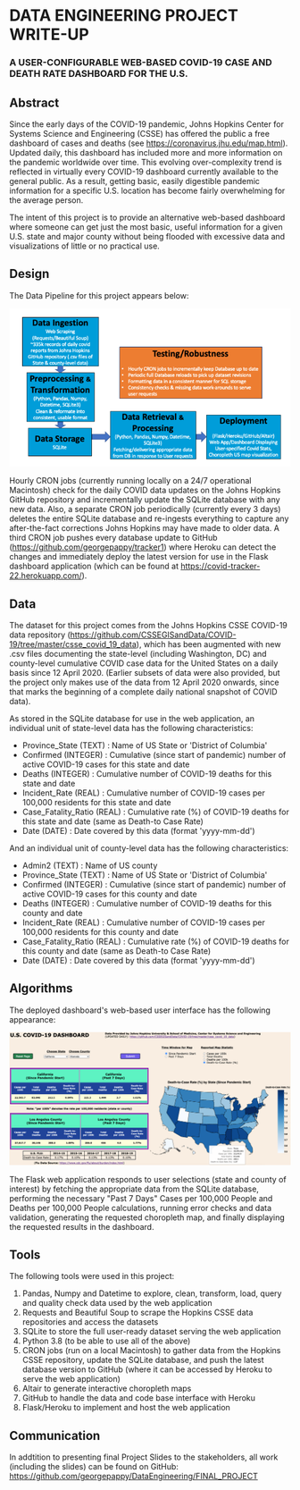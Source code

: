 # DATA ENGINEERING PROJECT WRITE-UP

### A USER-CONFIGURABLE WEB-BASED COVID-19 CASE AND DEATH RATE DASHBOARD FOR THE U.S. 

## Abstract

Since the early days of the COVID-19 pandemic, Johns Hopkins Center for Systems Science and Engineering (CSSE) has offered the public a free dashboard of cases and deaths (see https://coronavirus.jhu.edu/map.html). Updated daily, this dashboard has included more and more information on the pandemic worldwide over time. This evolving over-complexity trend is reflected in virtually every COVID-19 dashboard currently available to the general public. As a result, getting basic, easily digestible pandemic information for a specific U.S. location has become fairly overwhelming for the average person.

The intent of this project is to provide an alternative web-based dashboard where someone can get just the most basic, useful information for a given U.S. state and major county without being flooded with excessive data and visualizations of little or no practical use.

## Design

The Data Pipeline for this project appears below:

<img src="../FINAL_PROJECT/writeup_final_project_george_pappy/Pipeline_Diagram_final.png" alt="Pipeline_Diagram_final" style="zoom:150%;" />

Hourly CRON jobs (currently running locally on a 24/7 operational Macintosh) check for the daily COVID data updates on the Johns Hopkins GitHub repository and incrementally update the SQLite database with any new data. Also, a separate CRON job periodically (currently every 3 days) deletes the entire SQLite database and re-ingests everything to capture any after-the-fact corrections Johns Hopkins may have made to older data. A third CRON job pushes every database update to GitHub (https://github.com/georgepappy/tracker1) where Heroku can detect the changes and immediately deploy the latest version for use in the Flask dashboard application (which can be found at https://covid-tracker-22.herokuapp.com/).

## Data

The dataset for this project comes from the Johns Hopkins CSSE COVID-19 data repository (https://github.com/CSSEGISandData/COVID-19/tree/master/csse_covid_19_data), which has been augmented with new .csv files documenting the state-level (including Washington, DC) and county-level cumulative COVID case data for the United States on a daily basis since 12 April 2020. (Earlier subsets of data were also provided, but the project only makes use of the data from 12 April 2020 onwards, since that marks the beginning of a complete daily national snapshot of COVID data).

As stored in the SQLite database for use in the web application, an individual unit of state-level data has the following characteristics:

- Province_State (TEXT)          :  Name of US State or 'District of Columbia'
- Confirmed (INTEGER)           :  Cumulative (since start of pandemic) number of active COVID-19 cases for this state and date
- Deaths (INTEGER)                :  Cumulative number of COVID-19 deaths for this state and date
- Incident_Rate (REAL)            :  Cumulative number of COVID-19 cases per 100,000 residents for this state and date
- Case_Fatality_Ratio (REAL)  :  Cumulative rate (%) of COVID-19 deaths for this state and date (same as Death-to Case Rate)
- Date (DATE)                          :  Date covered by this data (format 'yyyy-mm-dd')

And an individual unit of county-level data has the following characteristics:

- Admin2 (TEXT)                      : Name of US county
- Province_State (TEXT)          :  Name of US State or 'District of Columbia'
- Confirmed (INTEGER)           :  Cumulative (since start of pandemic) number of active COVID-19 cases for this county and date
- Deaths (INTEGER)                :  Cumulative number of COVID-19 deaths for this county and date
- Incident_Rate (REAL)            :  Cumulative number of COVID-19 cases per 100,000 residents for this county and date
- Case_Fatality_Ratio (REAL)  :  Cumulative rate (%) of COVID-19 deaths for this county and date (same as Death-to Case Rate)
- Date (DATE)                          :  Date covered by this data (format 'yyyy-mm-dd')

## Algorithms

The deployed dashboard's web-based user interface has the following appearance:

![my_dashboard](../FINAL_PROJECT/writeup_final_project_george_pappy/my_dashboard.png)

The Flask web application responds to user selections (state and county of interest) by fetching the appropriate data from the SQLite database, performing the necessary "Past 7 Days" Cases per 100,000 People and Deaths per 100,000 People calculations, running error checks and data validation, generating the requested choropleth map, and finally displaying the requested results in the dashboard.

## Tools 

The following tools were used in this project:

1. Pandas, Numpy and Datetime to explore, clean, transform, load, query and quality check data used by the web application
2. Requests and Beautiful Soup to scrape the Hopkins CSSE data repositories and access the datasets
3. SQLite to store the full user-ready dataset serving the web application
4. Python 3.8 (to be able to use all of the above)
5. CRON jobs (run on a local Macintosh) to gather data from the Hopkins CSSE repository, update the SQLite database, and push the latest database version to GitHub (where it can be accessed by Heroku to serve the web application)
6. Altair to generate interactive choropleth maps
7. GitHub to handle the data and code base interface with Heroku
8. Flask/Heroku to implement and host the web application

## Communication

In addtition to presenting final Project Slides to the stakeholders, all work (including the slides) can be found on GitHub: https://github.com/georgepappy/DataEngineering/FINAL_PROJECT


